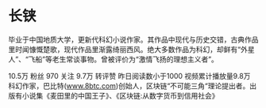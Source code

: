 # 长铗

毕业于中国地质大学，更新代科幻小说作家。其作品中现代与历史交错，古典作品里时闻慷慨楚歌，现代作品里渐露绮丽西风。绝大多数作品为科幻，却鲜有“外星人”、“飞船”等老生常谈事物。曾被评价为“激情飞扬的理想主义者”。

10.5万 粉丝 970 关注 9.7万 转评赞 
昨日阅读数小于1000 视频累计播放量9.8万 
科幻作家，巴比特(www.8btc.com)创始人，区块链“不可能三角“理论提出者。出版有小说集《麦田里的中国王子》、《区块链:从数字货币到信用社会》

